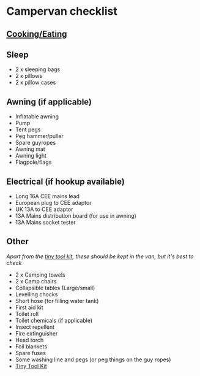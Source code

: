 # Campervan checklist

## [Cooking/Eating](./camper_cooking.md)

## Sleep

- 2 x sleeping bags
- 2 x pillows
- 2 x pillow cases
  
## Awning (if applicable)

- Inflatable awning
- Pump
- Tent pegs
- Peg hammer/puller
- Spare guyropes
- Awning mat
- Awning light
- Flagpole/flags

## Electrical (if hookup available)

- Long 16A CEE mains lead
- European plug to CEE adaptor
- UK 13A to CEE adaptor
- 13A Mains distribution board (for use in awning)
- 13A Mains socket tester

## Other

_Apart from the [tiny tool kit](https://tinytoolk.it/), these should be kept in the van, but it's best to check_

- 2 x Camping towels
- 2 x Camp chairs
- Collapsible tables (Large/small)
- Levelling chocks
- Short hose (for filling water tank)
- First aid kit
- Toilet roll
- Toilet chemicals (if applicable)
- Insect repellent
- Fire extinguisher
- Head torch
- Foil blankets
- Spare fuses
- Some washing line and pegs (or peg things on the guy ropes)
- [Tiny Tool Kit](./tiny_toolkit.md)
